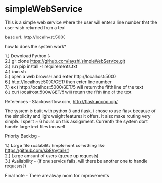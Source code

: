 # simpleWebService

This is a simple web service where the user will enter a line number that the user wish returned from a text

base url: http://localhost:5000

how to does the system work?

1.) Download Python 3<br />
2.) git clone https://github.com/layzhi/simpleWebService.git<br />
3.) run pip install -r requirements.txt<br />
4.) /run.sh<br />
5.) open a web browser and enter http://localhost:5000<br />
6.) http://localhost:5000/GET/ then enter line number<br />
7.) ex.) http://localhost:5000/GET/5 will return the fifth line of the text<br />
8.) curl localhost:5000/GET/5 will return the fifth line of the text 

References - Stackoverflow.com, http://flask.pocoo.org/

The system is built with python 3 and flask. I chose to use flask because of the simplicity and light weight features it offers. It also make routing very simple. I spent ~ 6 hours on this assignment. Currently the system dont handle large text files too well.

Priority Backlog -

1.) Large file scalability (implement something like https://github.com/six8/pytailer)<br />
2.) Large amount of users (queue up requests)<br />
3.) Availability - (if one service fails, will there be another one to handle requests?)<br />

Final note - There are alway room for improvements